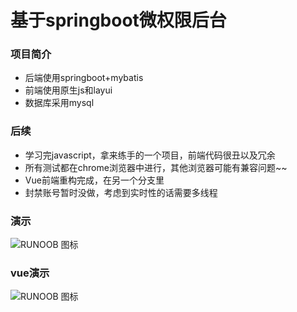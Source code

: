 # 基于springboot微权限后台
### 项目简介
  - 后端使用springboot+mybatis
  - 前端使用原生js和layui
  - 数据库采用mysql
### 后续
- 学习完javascript，拿来练手的一个项目，前端代码很丑以及冗余
- 所有测试都在chrome浏览器中进行，其他浏览器可能有兼容问题~~
- Vue前端重构完成，在另一个分支里
- 封禁账号暂时没做，考虑到实时性的话需要多线程
### 演示
![RUNOOB 图标](https://s1.ax1x.com/2020/04/19/JKEuoF.png)
### vue演示
![RUNOOB 图标](https://s1.ax1x.com/2020/06/01/t8OkvR.png)
